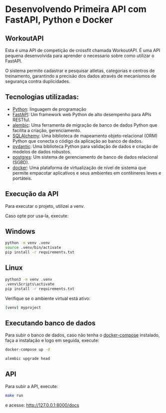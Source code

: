 # Desenvolvendo Primeira API com FastAPI, Python e Docker
## WorkoutAPI

Esta é uma API de competição de crossfit chamada WorkoutAPI. É uma API pequena desenvolvida para aprender o necessario sobre como utilizar o FastAPI.

O sistema permite cadastrar e pesquisar atletas, categorias e centros de treinamento, garantindo a precisão dos dados através de mecanismos de segurança contra duplicidades.


## Tecnologias utilizadas:

* [Python](https://www.python.org/): linguagem de programação
* [FastAPI](https://fastapi.tiangolo.com/tutorial/first-steps/): Um framework web Python de alto desempenho para APIs RESTful.
* [alembic](https://readthedocs.org/projects/alembic/): Uma ferramenta de migração de banco de dados Python que facilita a criação, gerenciamento.
* [SQLAlchemy](https://docs.sqlalchemy.org/): Uma biblioteca de mapeamento objeto-relacional (ORM) Python que conecta o código da aplicação ao banco de dados. 
* [pydantic](https://docs.pydantic.dev/latest/): Uma biblioteca Python para validação de dados e criação de modelos de dados robustos.
* [postgres](https://www.postgresql.org/): Um sistema de gerenciamento de banco de dados relacional (SGBD).
* [docker](https://www.docker.com/): Uma plataforma de virtualização de nível de sistema que permite empacotar aplicativos e seus ambientes em contêineres leves e portáteis.


## Execução da API

Para executar o projeto, utilizei a venv.

Caso opte por usa-la, execute:

## Windows
```bash
python -m venv .venv
source .venv/bin/activate
pip install -r requirements.txt
```
## Linux
```bash
python3 -m venv .venv
.venv\Scripts\activate
pip install -r requirements.txt
```

Verifique se o ambiente virtual está ativo:
```bash
(venv) myproject
```
## Executando banco de dados

Para subir o banco de dados, caso não tenha o [docker-compose](https://docs.docker.com/compose/install/linux/) instalado, faça a instalação e logo em seguida, execute:

```bash
docker-compose up -d
```

```bash
alembic upgrade head
```

## API

Para subir a API, execute:
```bash
make run
```
e acesse: http://127.0.0.1:8000/docs

